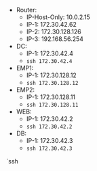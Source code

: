 - Router: 
    - IP-Host-Only: 10.0.2.15
    - IP-1: 172.30.42.62
    - IP-2: 172.30.128.126
    - IP-3: 192.168.56.254
- DC: 
    - IP-1: 172.30.42.4
    - `ssh 172.30.42.4`
- EMP1: 
    - IP-1: 172.30.128.12
    - `ssh 172.30.128.12`
- EMP2: 
    - IP-1: 172.30.128.11
    - `ssh 172.30.128.11`
- WEB:
    - IP-1: 172.30.42.2
    - `ssh 172.30.42.2`
- DB:
    - IP-1: 172.30.42.3
    - `ssh 172.30.42.3`


`ssh 


